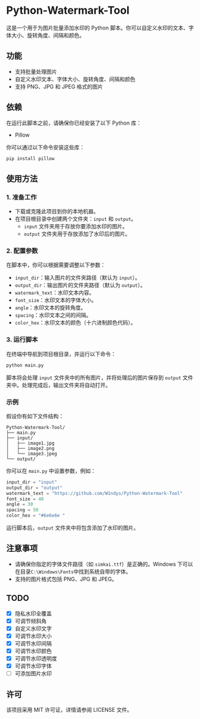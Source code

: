 # Python-Watermark-Tool

这是一个用于为图片批量添加水印的 Python 脚本。你可以自定义水印的文本、字体大小、旋转角度、间隔和颜色。

## 功能

- 支持批量处理图片
- 自定义水印文本、字体大小、旋转角度、间隔和颜色
- 支持 PNG、JPG 和 JPEG 格式的图片

## 依赖

在运行此脚本之前，请确保你已经安装了以下 Python 库：

- Pillow

你可以通过以下命令安装这些库：

```bash
pip install pillow
```

## 使用方法

### 1. 准备工作

- 下载或克隆此项目到你的本地机器。
- 在项目根目录中创建两个文件夹：`input` 和 `output`。
  - `input` 文件夹用于存放你要添加水印的图片。
  - `output` 文件夹用于存放添加了水印后的图片。

### 2. 配置参数

在脚本中，你可以根据需要调整以下参数：

- `input_dir`：输入图片的文件夹路径（默认为 `input`）。
- `output_dir`：输出图片的文件夹路径（默认为 `output`）。
- `watermark_text`：水印文本内容。
- `font_size`：水印文本的字体大小。
- `angle`：水印文本的旋转角度。
- `spacing`：水印文本之间的间隔。
- `color_hex`：水印文本的颜色（十六进制颜色代码）。

### 3. 运行脚本

在终端中导航到项目根目录，并运行以下命令：

```bash
python main.py
```

脚本将会处理 `input` 文件夹中的所有图片，并将处理后的图片保存到 `output` 文件夹中。处理完成后，输出文件夹将自动打开。

### 示例

假设你有如下文件结构：

```
Python-Watermark-Tool/
├── main.py
├── input/
│   ├── image1.jpg
│   ├── image2.png
│   └── image3.jpeg
└── output/
```

你可以在 `main.py` 中设置参数，例如：

```python
input_dir = "input"
output_dir = "output"
watermark_text = "https://github.com/W1ndys/Python-Watermark-Tool"
font_size = 40
angle = 30
spacing = 50
color_hex = "#6e6e6e "
```

运行脚本后，`output` 文件夹中将包含添加了水印的图片。

## 注意事项

- 请确保你指定的字体文件路径（如 `simkai.ttf`）是正确的。Windows 下可以在目录`C:\Windows\Fonts`中找到系统自带的字体。
- 支持的图片格式包括 PNG、JPG 和 JPEG。

## TODO

- [x] 隐私水印全覆盖
- [x] 可调节倾斜角
- [x] 自定义水印文字
- [x] 可调节水印大小
- [x] 可调节水印间隔
- [x] 可调节水印颜色
- [x] 可调节水印透明度
- [x] 可调节水印字体
- [ ] 可添加图片水印

## 许可

该项目采用 MIT 许可证，详情请参阅 LICENSE 文件。
